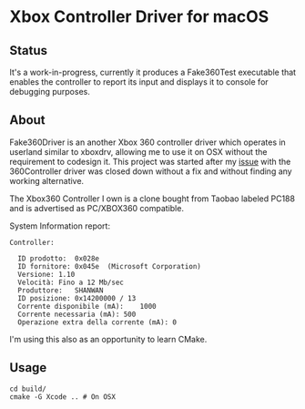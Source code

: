 # Xbox Controller Driver for macOS

## Status
It's a work-in-progress, currently it produces a Fake360Test executable that enables the controller to report its input and displays it to console for debugging purposes.

## About
Fake360Driver is an another Xbox 360 controller driver which operates in userland similar to xboxdrv, allowing me to use it on OSX without the requirement to codesign it.
This project was started after my [issue](https://github.com/360Controller/360Controller/issues/384) with the 360Controller driver was closed down without a fix and without finding any working alternative.

The Xbox360 Controller I own is a clone bought from Taobao labeled PC188 and is advertised as PC/XBOX360 compatible.

System Information report:
```
Controller:

  ID prodotto:	0x028e
  ID fornitore:	0x045e  (Microsoft Corporation)
  Versione:	1.10
  Velocità:	Fino a 12 Mb/sec
  Produttore:	SHANWAN
  ID posizione:	0x14200000 / 13
  Corrente disponibile (mA):	1000
  Corrente necessaria (mA):	500
  Operazione extra della corrente (mA):	0
```

I'm using this also as an opportunity to learn CMake.

## Usage
```
cd build/
cmake -G Xcode .. # On OSX
```